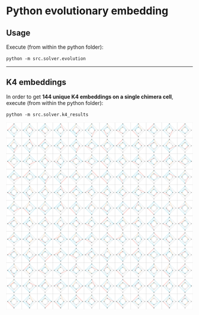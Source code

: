 # Python evolutionary embedding

## Usage
Execute (from within the python folder):

```
python -m src.solver.evolution
```

---

## K4 embeddings
In order to get **144 unique K4 embeddings on a single chimera cell**, execute (from within the python folder):

```
python -m src.solver.k4_results
```

![144 unique K4 embeddings on a single chimera cell](./images/k4_embedding.svg)